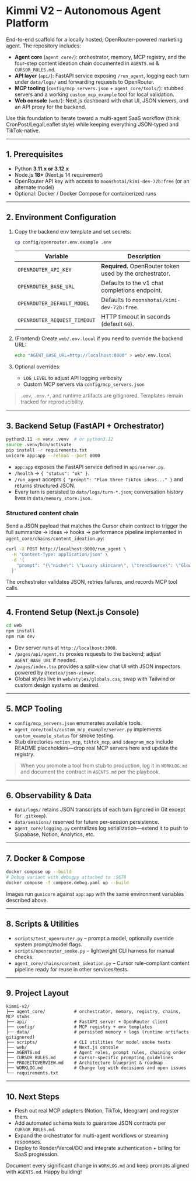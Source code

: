 # Kimmi V2 – Autonomous Agent Platform

End-to-end scaffold for a locally hosted, OpenRouter-powered marketing agent. The repository includes:

- **Agent core** (`agent_core/`): orchestrator, memory, MCP registry, and the four-step content ideation chain documented in `AGENTS.md` & `CURSOR_RULES.md`.
- **API layer** (`api/`): FastAPI service exposing `/run_agent`, logging each turn under `data/logs/` and forwarding requests to OpenRouter.
- **MCP tooling** (`config/mcp_servers.json` + `agent_core/tools/`): stubbed servers and a working `custom_mcp_example` tool for local validation.
- **Web console** (`web/`): Next.js dashboard with chat UI, JSON viewers, and an API proxy for the backend.

Use this foundation to iterate toward a multi-agent SaaS workflow (think CronPost/LegalLeaflet style) while keeping everything JSON-typed and TikTok-native.

---

## 1. Prerequisites

- Python **3.11.x or 3.12.x**
- Node.js **18+** (Next.js 14 requirement)
- OpenRouter API key with access to `moonshotai/kimi-dev-72b:free` (or an alternate model)
- Optional: Docker / Docker Compose for containerized runs

---

## 2. Environment Configuration

1. Copy the backend env template and set secrets:

   ```bash
   cp config/openrouter.env.example .env
   ```

   | Variable | Description |
   | --- | --- |
   | `OPENROUTER_API_KEY` | **Required.** OpenRouter token used by the orchestrator. |
   | `OPENROUTER_BASE_URL` | Defaults to the v1 chat completions endpoint. |
   | `OPENROUTER_DEFAULT_MODEL` | Defaults to `moonshotai/kimi-dev-72b:free`. |
   | `OPENROUTER_REQUEST_TIMEOUT` | HTTP timeout in seconds (default `60`). |

2. (Frontend) Create `web/.env.local` if you need to override the backend URL:

   ```bash
   echo "AGENT_BASE_URL=http://localhost:8000" > web/.env.local
   ```

3. Optional overrides:
   - `LOG_LEVEL` to adjust API logging verbosity
   - Custom MCP servers via `config/mcp_servers.json`

> `.env`, `.env.*`, and runtime artifacts are gitignored. Templates remain tracked for reproducibility.

---

## 3. Backend Setup (FastAPI + Orchestrator)

```bash
python3.11 -m venv .venv  # or python3.12
source .venv/bin/activate
pip install -r requirements.txt
uvicorn app:app --reload --port 8000
```

- `app:app` exposes the FastAPI service defined in `api/server.py`.
- `/health` → `{ "status": "ok" }`.
- `/run_agent` accepts `{ "prompt": "Plan three TikTok ideas..." }` and returns structured JSON.
- Every turn is persisted to `data/logs/turn-*.json`; conversation history lives in `data/memory_store.json`.

### Structured content chain

Send a JSON payload that matches the Cursor chain contract to trigger the full summarize → ideas → hooks → performance pipeline implemented in `agent_core/chains/content_ideation.py`:

```bash
curl -X POST http://localhost:8000/run_agent \
  -H "Content-Type: application/json" \
  -d '{
    "prompt": "{\"niche\": \"Luxury skincare\", \"trendSource\": \"GlowTok\", \"notes\": \"Highlight enzyme masks\", \"style\": \"AIDA\", \"platform\": \"TikTok\"}"
  }'
```

The orchestrator validates JSON, retries failures, and records MCP tool calls.

---

## 4. Frontend Setup (Next.js Console)

```bash
cd web
npm install
npm run dev
```

- Dev server runs at `http://localhost:3000`.
- `/pages/api/agent.ts` proxies requests to the backend; adjust `AGENT_BASE_URL` if needed.
- `/pages/index.tsx` provides a split-view chat UI with JSON inspectors powered by `@textea/json-viewer`.
- Global styles live in `web/styles/globals.css`; swap with Tailwind or custom design systems as desired.

---

## 5. MCP Tooling

- `config/mcp_servers.json` enumerates available tools.
- `agent_core/tools/custom_mcp_example/server.py` implements `custom_example_status` for smoke testing.
- Stub directories `notion_mcp`, `tiktok_mcp`, and `ideogram_mcp` include README placeholders—drop real MCP servers here and update the registry.

> When you promote a tool from stub to production, log it in `WORKLOG.md` and document the contract in `AGENTS.md` per the playbook.

---

## 6. Observability & Data

- `data/logs/` retains JSON transcripts of each turn (ignored in Git except for `.gitkeep`).
- `data/sessions/` reserved for future per-session persistence.
- `agent_core/logging.py` centralizes log serialization—extend it to push to Supabase, Notion, Analytics, etc.

---

## 7. Docker & Compose

```bash
docker compose up --build
# Debug variant with debugpy attached to :5678
docker compose -f compose.debug.yaml up --build
```

Images run `gunicorn` against `app:app` with the same environment variables described above.

---

## 8. Scripts & Utilities

- `scripts/test_openrouter.py` – prompt a model, optionally override system prompt/model flags.
- `scripts/openrouter_smoke.py` – lightweight CLI harness for manual checks.
- `agent_core/chains/content_ideation.py` – Cursor rule-compliant content pipeline ready for reuse in other services/tests.

---

## 9. Project Layout

```
kimmi-v2/
├── agent_core/           # orchestrator, memory, registry, chains, MCP stubs
├── api/                  # FastAPI server + OpenRouter client
├── config/               # MCP registry + env templates
├── data/                 # persisted memory + logs (runtime artifacts gitignored)
├── scripts/              # CLI utilities for model smoke tests
├── web/                  # Next.js console
├── AGENTS.md             # Agent roles, prompt rules, chaining order
├── CURSOR_RULES.md       # Cursor-specific prompting guidelines
├── PROJECTOVERVIEW.md    # Architecture blueprint & roadmap
├── WORKLOG.md            # Change log with decisions and open issues
└── requirements.txt
```

---

## 10. Next Steps

- Flesh out real MCP adapters (Notion, TikTok, Ideogram) and register them.
- Add automated schema tests to guarantee JSON contracts per `CURSOR_RULES.md`.
- Expand the orchestrator for multi-agent workflows or streaming responses.
- Deploy to Render/Vercel/DO and integrate authentication + billing for SaaS progression.

Document every significant change in `WORKLOG.md` and keep prompts aligned with `AGENTS.md`. Happy building!
